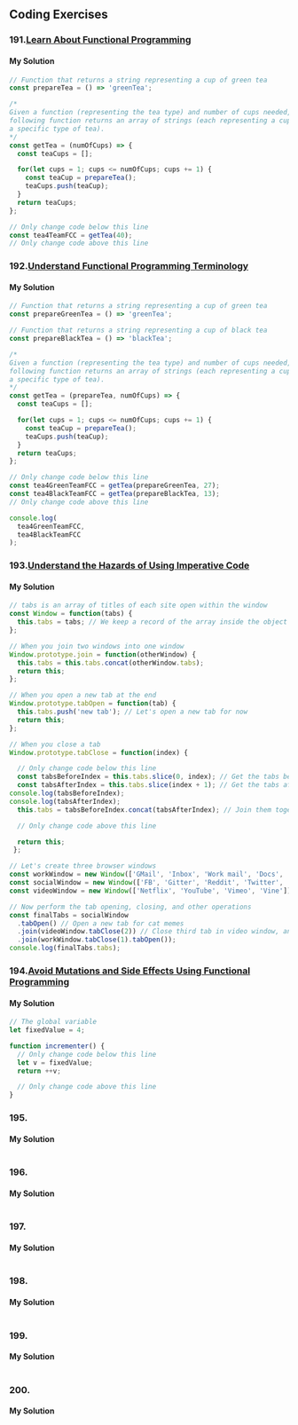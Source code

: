 

## Coding Exercises
### 191.[Learn About Functional Programming](https://www.freecodecamp.org/learn/javascript-algorithms-and-data-structures/functional-programming/learn-about-functional-programming)
#### My Solution
```javascript
// Function that returns a string representing a cup of green tea
const prepareTea = () => 'greenTea';

/*
Given a function (representing the tea type) and number of cups needed, the
following function returns an array of strings (each representing a cup of
a specific type of tea).
*/
const getTea = (numOfCups) => {
  const teaCups = [];

  for(let cups = 1; cups <= numOfCups; cups += 1) {
    const teaCup = prepareTea();
    teaCups.push(teaCup);
  }
  return teaCups;
};

// Only change code below this line
const tea4TeamFCC = getTea(40);
// Only change code above this line
```
### 192.[Understand Functional Programming Terminology](https://www.freecodecamp.org/learn/javascript-algorithms-and-data-structures/functional-programming/understand-functional-programming-terminology)
#### My Solution
```javascript
// Function that returns a string representing a cup of green tea
const prepareGreenTea = () => 'greenTea';

// Function that returns a string representing a cup of black tea
const prepareBlackTea = () => 'blackTea';

/*
Given a function (representing the tea type) and number of cups needed, the
following function returns an array of strings (each representing a cup of
a specific type of tea).
*/
const getTea = (prepareTea, numOfCups) => {
  const teaCups = [];

  for(let cups = 1; cups <= numOfCups; cups += 1) {
    const teaCup = prepareTea();
    teaCups.push(teaCup);
  }
  return teaCups;
};

// Only change code below this line
const tea4GreenTeamFCC = getTea(prepareGreenTea, 27);
const tea4BlackTeamFCC = getTea(prepareBlackTea, 13);
// Only change code above this line

console.log(
  tea4GreenTeamFCC,
  tea4BlackTeamFCC
);
```
### 193.[Understand the Hazards of Using Imperative Code](https://www.freecodecamp.org/learn/javascript-algorithms-and-data-structures/functional-programming/understand-the-hazards-of-using-imperative-code)
#### My Solution
```javascript
// tabs is an array of titles of each site open within the window
const Window = function(tabs) {
  this.tabs = tabs; // We keep a record of the array inside the object
};

// When you join two windows into one window
Window.prototype.join = function(otherWindow) {
  this.tabs = this.tabs.concat(otherWindow.tabs);
  return this;
};

// When you open a new tab at the end
Window.prototype.tabOpen = function(tab) {
  this.tabs.push('new tab'); // Let's open a new tab for now
  return this;
};

// When you close a tab
Window.prototype.tabClose = function(index) {

  // Only change code below this line
  const tabsBeforeIndex = this.tabs.slice(0, index); // Get the tabs before the tab
  const tabsAfterIndex = this.tabs.slice(index + 1); // Get the tabs after the tab
console.log(tabsBeforeIndex);
console.log(tabsAfterIndex);
  this.tabs = tabsBeforeIndex.concat(tabsAfterIndex); // Join them together

  // Only change code above this line

  return this;
 };

// Let's create three browser windows
const workWindow = new Window(['GMail', 'Inbox', 'Work mail', 'Docs', 'freeCodeCamp']); // Your mailbox, drive, and other work sites
const socialWindow = new Window(['FB', 'Gitter', 'Reddit', 'Twitter', 'Medium']); // Social sites
const videoWindow = new Window(['Netflix', 'YouTube', 'Vimeo', 'Vine']); // Entertainment sites

// Now perform the tab opening, closing, and other operations
const finalTabs = socialWindow
  .tabOpen() // Open a new tab for cat memes
  .join(videoWindow.tabClose(2)) // Close third tab in video window, and join
  .join(workWindow.tabClose(1).tabOpen());
console.log(finalTabs.tabs);
```
### 194.[Avoid Mutations and Side Effects Using Functional Programming](https://www.freecodecamp.org/learn/javascript-algorithms-and-data-structures/functional-programming/avoid-mutations-and-side-effects-using-functional-programming)
#### My Solution
```javascript
// The global variable
let fixedValue = 4;

function incrementer() {
  // Only change code below this line
  let v = fixedValue;
  return ++v;

  // Only change code above this line
}
```
### 195.[]()
#### My Solution
```javascript

```
### 196.[]()
#### My Solution
```javascript

```
### 197.[]()
#### My Solution
```javascript

```
### 198.[]()
#### My Solution
```javascript

```
### 199.[]()
#### My Solution
```javascript

```
### 200.[]()
#### My Solution
```javascript

```
